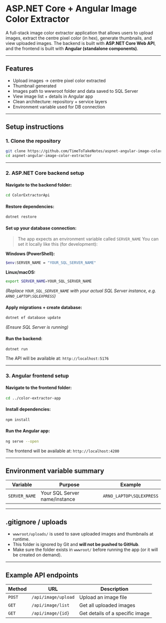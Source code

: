 # ASP.NET Core + Angular Image Color Extractor

A full-stack image color extractor application that allows users to upload images, extract the centre pixel color (in hex), generate thumbnails, and view uploaded images.
The backend is built with **ASP.NET Core Web API**, and the frontend is built with **Angular (standalone components)**.

---

## **Features**

- Upload images → centre pixel color extracted
- Thumbnail generated
- Images path to wwwroot folder and data saved to SQL Server
- View image list + details in Angular app
- Clean architecture: repository + service layers
- Environment variable used for DB connection

---

## **Setup instructions**

### 1️. Clone the repository

```bash
git clone https://github.com/TimeToTakeNotes/aspnet-angular-image-color-extractor.git
cd aspnet-angular-image-color-extractor
```

---

### 2️. ASP.NET Core backend setup

#### Navigate to the backend folder:

```bash
cd ColorExtractorApi
```

#### Restore dependencies:

```bash
dotnet restore
```

#### Set up your database connection:

> The app expects an environment variable called `SERVER_NAME`
> You can set it locally like this (for development):

**Windows (PowerShell):**

```bash
$env:SERVER_NAME = "YOUR_SQL_SERVER_NAME"
```

**Linux/macOS:**

```bash
export SERVER_NAME=YOUR_SQL_SERVER_NAME
```

*(Replace `YOUR_SQL_SERVER_NAME` with your actual SQL Server instance, e.g. `ARNO_LAPTOP\SQLEXPRESS`)*

#### Apply migrations + create database:

```bash
dotnet ef database update
```

*(Ensure SQL Server is running)*

#### Run the backend:

```bash
dotnet run
```

The API will be available at: `http://localhost:5176`

---

### 3️. Angular frontend setup

#### Navigate to the frontend folder:

```bash
cd ../color-extractor-app
```

#### Install dependencies:

```bash
npm install
```

#### Run the Angular app:

```bash
ng serve --open
```

The frontend will be available at: `http://localhost:4200`

---

## **Environment variable summary**

| Variable      | Purpose                       | Example                  |
| ------------- | ----------------------------- | ------------------------ |
| `SERVER_NAME` | Your SQL Server name/instance | `ARNO_LAPTOP\SQLEXPRESS` |

---

## **.gitignore / uploads**

* `wwwroot/uploads/` is used to save uploaded images and thumbnails at runtime.
* This folder is ignored by Git and **will not be pushed to GitHub**.
* Make sure the folder exists in `wwwroot/` before running the app (or it will be created on demand).

---

## **Example API endpoints**

| Method | URL                 | Description                     |
| ------ | ------------------- | ------------------------------- |
| `POST` | `/api/image/upload` | Upload an image file            |
| `GET`  | `/api/image/list`   | Get all uploaded images         |
| `GET`  | `/api/image/{id}`   | Get details of a specific image |
